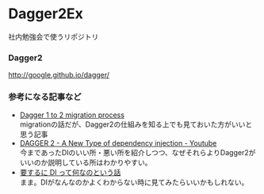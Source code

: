 Dagger2Ex 
========================

社内勉強会で使うリポジトリ

### Dagger2
http://google.github.io/dagger/

### 参考になる記事など
* [Dagger 1 to 2 migration process](http://frogermcs.github.io/dagger-1-to-2-migration/)  
migrationの話だが、Dagger2の仕組みを知る上でも見ておいた方がいいと思う記事  
* [DAGGER 2 - A New Type of dependency injection - Youtube](https://www.youtube.com/watch?v=oK_XtfXPkqw)  
今まであったDIのいい所・悪い所を紹介しつつ、なぜそれらよりDagger2がいいのか説明している所はわかりやすい。  
* [要するに DI って何なのという話](http://nekogata.hatenablog.com/entry/2014/02/13/073043)  
まま。DIがなんなのかよくわからない時に見てみたらいいかもしれない。  
